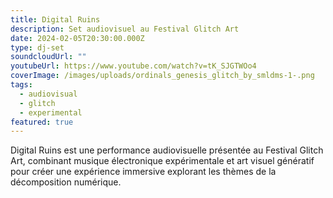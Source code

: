 ```yaml
---
title: Digital Ruins
description: Set audiovisuel au Festival Glitch Art
date: 2024-02-05T20:30:00.000Z
type: dj-set
soundcloudUrl: ""
youtubeUrl: https://www.youtube.com/watch?v=tK_SJGTWOo4
coverImage: /images/uploads/ordinals_genesis_glitch_by_smldms-1-.png
tags:
  - audiovisual
  - glitch
  - experimental
featured: true
---
```

Digital Ruins est une performance audiovisuelle présentée au Festival Glitch Art, combinant musique électronique expérimentale et art visuel génératif pour créer une expérience immersive explorant les thèmes de la décomposition numérique.